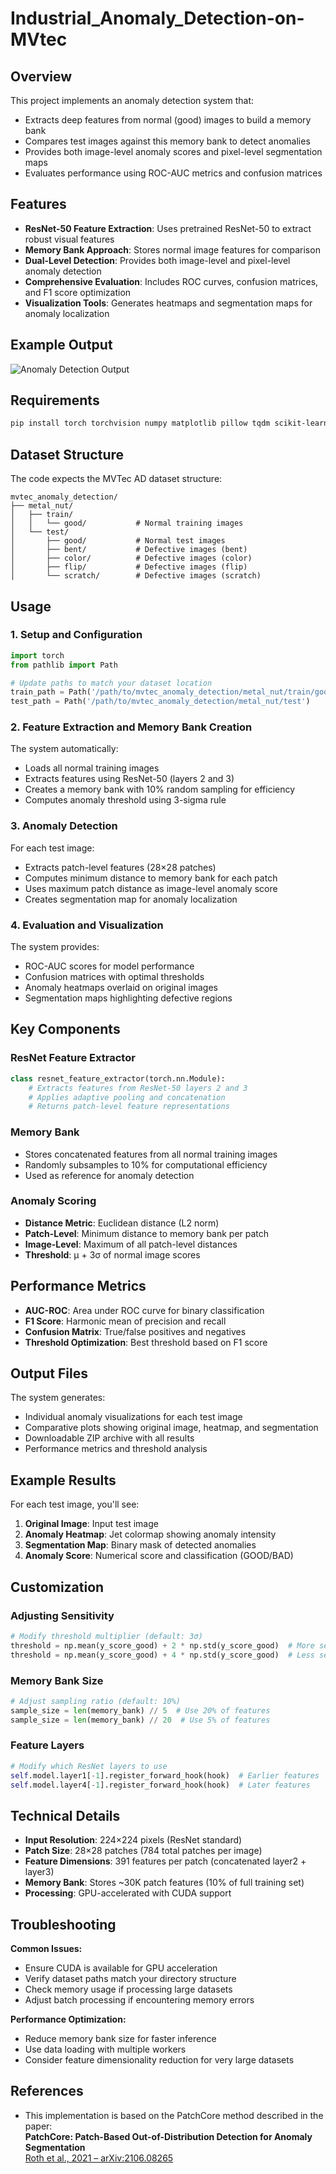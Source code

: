 # Industrial_Anomaly_Detection-on-MVtec

## Overview

This project implements an anomaly detection system that:
- Extracts deep features from normal (good) images to build a memory bank
- Compares test images against this memory bank to detect anomalies
- Provides both image-level anomaly scores and pixel-level segmentation maps
- Evaluates performance using ROC-AUC metrics and confusion matrices

## Features

- **ResNet-50 Feature Extraction**: Uses pretrained ResNet-50 to extract robust visual features
- **Memory Bank Approach**: Stores normal image features for comparison
- **Dual-Level Detection**: Provides both image-level and pixel-level anomaly detection
- **Comprehensive Evaluation**: Includes ROC curves, confusion matrices, and F1 score optimization
- **Visualization Tools**: Generates heatmaps and segmentation maps for anomaly localization

## Example Output

![Anomaly Detection Output](Output.JPG)

## Requirements

```bash
pip install torch torchvision numpy matplotlib pillow tqdm scikit-learn opencv-python pathlib
```

## Dataset Structure

The code expects the MVTec AD dataset structure:
```
mvtec_anomaly_detection/
├── metal_nut/
│   ├── train/
│   │   └── good/           # Normal training images
│   └── test/
│       ├── good/           # Normal test images
│       ├── bent/           # Defective images (bent)
│       ├── color/          # Defective images (color)
│       ├── flip/           # Defective images (flip)
│       └── scratch/        # Defective images (scratch)
```

## Usage

### 1. Setup and Configuration

```python
import torch
from pathlib import Path

# Update paths to match your dataset location
train_path = Path('/path/to/mvtec_anomaly_detection/metal_nut/train/good')
test_path = Path('/path/to/mvtec_anomaly_detection/metal_nut/test')
```

### 2. Feature Extraction and Memory Bank Creation

The system automatically:
- Loads all normal training images
- Extracts features using ResNet-50 (layers 2 and 3)
- Creates a memory bank with 10% random sampling for efficiency
- Computes anomaly threshold using 3-sigma rule

### 3. Anomaly Detection

For each test image:
- Extracts patch-level features (28×28 patches)
- Computes minimum distance to memory bank for each patch
- Uses maximum patch distance as image-level anomaly score
- Creates segmentation map for anomaly localization

### 4. Evaluation and Visualization

The system provides:
- ROC-AUC scores for model performance
- Confusion matrices with optimal thresholds
- Anomaly heatmaps overlaid on original images
- Segmentation maps highlighting defective regions

## Key Components

### ResNet Feature Extractor
```python
class resnet_feature_extractor(torch.nn.Module):
    # Extracts features from ResNet-50 layers 2 and 3
    # Applies adaptive pooling and concatenation
    # Returns patch-level feature representations
```

### Memory Bank
- Stores concatenated features from all normal training images
- Randomly subsamples to 10% for computational efficiency
- Used as reference for anomaly detection

### Anomaly Scoring
- **Distance Metric**: Euclidean distance (L2 norm)
- **Patch-Level**: Minimum distance to memory bank per patch
- **Image-Level**: Maximum of all patch-level distances
- **Threshold**: μ + 3σ of normal image scores

## Performance Metrics

- **AUC-ROC**: Area under ROC curve for binary classification
- **F1 Score**: Harmonic mean of precision and recall
- **Confusion Matrix**: True/false positives and negatives
- **Threshold Optimization**: Best threshold based on F1 score

## Output Files

The system generates:
- Individual anomaly visualizations for each test image
- Comparative plots showing original image, heatmap, and segmentation
- Downloadable ZIP archive with all results
- Performance metrics and threshold analysis

## Example Results

For each test image, you'll see:
1. **Original Image**: Input test image
2. **Anomaly Heatmap**: Jet colormap showing anomaly intensity
3. **Segmentation Map**: Binary mask of detected anomalies
4. **Anomaly Score**: Numerical score and classification (GOOD/BAD)

## Customization

### Adjusting Sensitivity
```python
# Modify threshold multiplier (default: 3σ)
threshold = np.mean(y_score_good) + 2 * np.std(y_score_good)  # More sensitive
threshold = np.mean(y_score_good) + 4 * np.std(y_score_good)  # Less sensitive
```

### Memory Bank Size
```python
# Adjust sampling ratio (default: 10%)
sample_size = len(memory_bank) // 5  # Use 20% of features
sample_size = len(memory_bank) // 20  # Use 5% of features
```

### Feature Layers
```python
# Modify which ResNet layers to use
self.model.layer1[-1].register_forward_hook(hook)  # Earlier features
self.model.layer4[-1].register_forward_hook(hook)  # Later features
```

## Technical Details

- **Input Resolution**: 224×224 pixels (ResNet standard)
- **Patch Size**: 28×28 patches (784 total patches per image)
- **Feature Dimensions**: 391 features per patch (concatenated layer2 + layer3)
- **Memory Bank**: Stores ~30K patch features (10% of full training set)
- **Processing**: GPU-accelerated with CUDA support

## Troubleshooting

**Common Issues:**
- Ensure CUDA is available for GPU acceleration
- Verify dataset paths match your directory structure
- Check memory usage if processing large datasets
- Adjust batch processing if encountering memory errors

**Performance Optimization:**
- Reduce memory bank size for faster inference
- Use data loading with multiple workers
- Consider feature dimensionality reduction for very large datasets

## References

- This implementation is based on the PatchCore method described in the paper:  
  **PatchCore: Patch-Based Out-of-Distribution Detection for Anomaly Segmentation**  
  [Roth et al., 2021 – arXiv:2106.08265](https://arxiv.org/abs/2106.08265)


